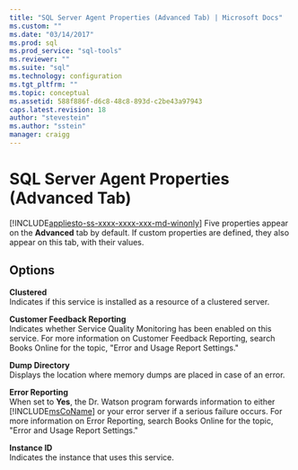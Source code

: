 ```yaml
---
title: "SQL Server Agent Properties (Advanced Tab) | Microsoft Docs"
ms.custom: ""
ms.date: "03/14/2017"
ms.prod: sql
ms.prod_service: "sql-tools"
ms.reviewer: ""
ms.suite: "sql"
ms.technology: configuration
ms.tgt_pltfrm: ""
ms.topic: conceptual
ms.assetid: 588f886f-d6c8-48c8-893d-c2be43a97943
caps.latest.revision: 18
author: "stevestein"
ms.author: "sstein"
manager: craigg
---
```

# SQL Server Agent Properties (Advanced Tab)
[!INCLUDE[appliesto-ss-xxxx-xxxx-xxx-md-winonly](../../includes/appliesto-ss-xxxx-xxxx-xxx-md-winonly.md)]
  Five properties appear on the **Advanced** tab by default. If custom properties are defined, they also appear on this tab, with their values.  
  
## Options  
 **Clustered**  
 Indicates if this service is installed as a resource of a clustered server.  
  
 **Customer Feedback Reporting**  
 Indicates whether Service Quality Monitoring has been enabled on this service. For more information on Customer Feedback Reporting, search Books Online for the topic, "Error and Usage Report Settings."  
  
 **Dump Directory**  
 Displays the location where memory dumps are placed in case of an error.  
  
 **Error Reporting**  
 When set to **Yes**, the Dr. Watson program forwards information to either [!INCLUDE[msCoName](../../includes/msconame-md.md)] or your error server if a serious failure occurs. For more information on Error Reporting, search Books Online for the topic, "Error and Usage Report Settings."  
  
 **Instance ID**  
 Indicates the instance that uses this service.  
  
  
